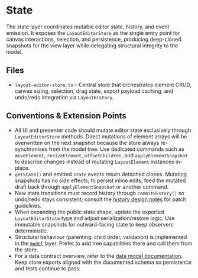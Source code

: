# State

The state layer coordinates mutable editor state, history, and event emission. It exposes the `LayoutEditorStore` as the single entry point for canvas interactions, selection, and persistence, producing deep-cloned snapshots for the view layer while delegating structural integrity to the model.

## Files

- `layout-editor-store.ts` – Central store that orchestrates element CRUD, canvas sizing, selection, drag state, export payload caching, and undo/redo integration via `LayoutHistory`.

## Conventions & Extension Points

- All UI and presenter code should mutate editor state exclusively through `LayoutEditorStore` methods. Direct mutations of element arrays will be overwritten on the next snapshot because the store always re-synchronises from the model tree. Use dedicated commands such as `moveElement`, `resizeElement`, `offsetChildren`, and `applyElementSnapshot` to describe changes instead of mutating `LayoutElement` instances in-place.
- `getState()` and emitted `state` events return detached clones. Mutating snapshots has no side effects; to persist inline edits, feed the mutated draft back through `applyElementSnapshot` or another command.
- New state transitions must record history through `commitHistory()` so undo/redo stays consistent; consult the [history design notes](../../docs/history-design.md) for patch guidelines.
- When expanding the public state shape, update the exported `LayoutEditorState` type and adjust serialization/restore logic. Use immutable snapshots for outward-facing state to keep observers deterministic.
- Structural behaviour (parenting, child order, validation) is implemented in the [`model`](../model/README.md) layer. Prefer to add tree capabilities there and call them from the store.
- For a data contract overview, refer to the [data model documentation](../../docs/data-model-overview.md). Keep store exports aligned with the documented schema so persistence and tests continue to pass.
